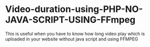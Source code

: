 # Video-duration-using-PHP-NO-JAVA-SCRIPT-USING-FFmpeg
This is useful when you have to know how long video play  which is uploaded in your website without java script and using FFMPEG 
